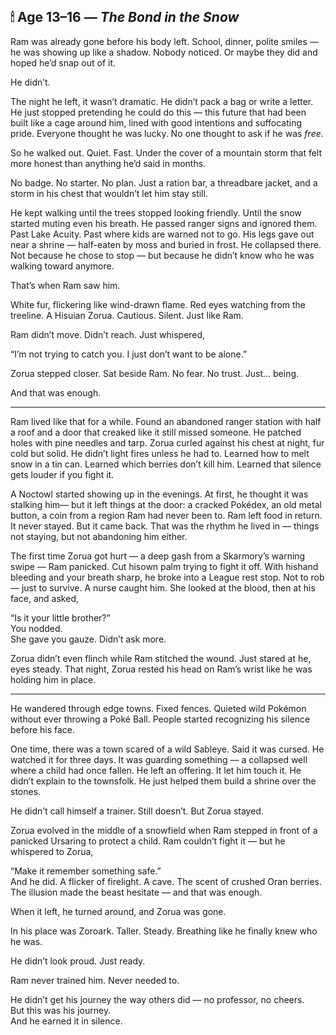 ## **🕯 Age 13–16 — _The Bond in the Snow_**

Ram was already gone before his body left. School, dinner, polite smiles — he was showing up like a shadow. Nobody noticed. Or maybe they did and hoped he’d snap out of it.

He didn’t.

The night he left, it wasn’t dramatic. He didn’t pack a bag or write a letter. He just stopped pretending he could do this — this future that had been built like a cage around him, lined with good intentions and suffocating pride. Everyone thought he was lucky. No one thought to ask if he was _free_.

So he walked out. Quiet. Fast. Under the cover of a mountain storm that felt more honest than anything he’d said in months.

No badge. No starter. No plan. Just a ration bar, a threadbare jacket, and a storm in his chest that wouldn’t let him stay still.

He kept walking until the trees stopped looking friendly. Until the snow started muting even his breath. He passed ranger signs and ignored them. Past Lake Acuity. Past where kids are warned not to go. His legs gave out near a shrine — half-eaten by moss and buried in frost. He collapsed there. Not because he chose to stop — but because he didn’t know who he was walking toward anymore.

That’s when Ram saw him.

White fur, flickering like wind-drawn flame. Red eyes watching from the treeline. A Hisuian Zorua. Cautious. Silent. Just like Ram.

Ram didn’t move. Didn’t reach. Just whispered,

“I’m not trying to catch you. I just don’t want to be alone.”

Zorua stepped closer. Sat beside Ram. No fear. No trust. Just... being.

And that was enough.

***

Ram lived like that for a while. Found an abandoned ranger station with half a roof and a door that creaked like it still missed someone. He patched holes with pine needles and tarp. Zorua curled against his chest at night, fur cold but solid. He didn’t light fires unless he had to. Learned how to melt snow in a tin can. Learned which berries don’t kill him. Learned that silence gets louder if you fight it.

A Noctowl started showing up in the evenings. At first, he thought it was stalking him— but it left things at the door: a cracked Pokédex, an old metal button, a coin from a region Ram had never been to. Ram left food in return. It never stayed. But it came back. That was the rhythm he lived in — things not staying, but not abandoning him either.

The first time Zorua got hurt — a deep gash from a Skarmory’s warning swipe — Ram panicked. Cut hisown palm trying to fight it off. With hishand bleeding and your breath sharp, he broke into a League rest stop. Not to rob — just to survive. A nurse caught him. She looked at the blood, then at his face, and asked,

“Is it your little brother?”\
&#x20;You nodded.\
&#x20;She gave you gauze. Didn’t ask more.

Zorua didn’t even flinch while Ram stitched the wound. Just stared at he, eyes steady. That night, Zorua rested his head on Ram’s wrist like he was holding him in place.

***

He wandered through edge towns. Fixed fences. Quieted wild Pokémon without ever throwing a Poké Ball. People started recognizing his silence before his face.

One time, there was a town scared of a wild Sableye. Said it was cursed. He watched it for three days. It was guarding something — a collapsed well where a child had once fallen. He left an offering. It let him touch it. He didn’t explain to the townsfolk. He just helped them build a shrine over the stones.

He didn’t call himself a trainer. Still doesn’t. But Zorua stayed.

Zorua evolved in the middle of a snowfield when Ram stepped in front of a panicked Ursaring to protect a child. Ram couldn’t fight it — but he whispered to Zorua,

“Make it remember something safe.”\
&#x20;And he did. A flicker of firelight. A cave. The scent of crushed Oran berries. The illusion made the beast hesitate — and that was enough.

When it left, he turned around, and Zorua was gone.

In his place was Zoroark. Taller. Steady. Breathing like he finally knew who he was.

He didn’t look proud. Just ready.

Ram never trained him. Never needed to.

He didn’t get his journey the way others did — no professor, no cheers.\
But this was his journey.\
And he earned it in silence.
